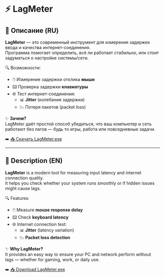 # ⚡ LagMeter

## 📖 Описание (RU)
**LagMeter** — это современный инструмент для измерения задержек ввода и качества интернет-соединения.  
Программа помогает определить, всё ли работает стабильно, или стоит задуматься о настройке системы/сети.  

🔍 Возможности:
- 🖱️ Измерение задержки отклика **мыши**  
- ⌨️ Проверка задержки **клавиатуры**  
- 🌐 Тест интернет-соединения:
  - 📊 **Jitter** (колебания задержки)  
  - 📉 Потеря пакетов (packet loss)  

✨ **Зачем?**  
LagMeter даёт простой способ убедиться, что ваш компьютер и сеть работают без лагов — будь то игры, работа или повседневные задачи.  

➡️ [📥 Скачать LagMeter.exe](https://github.com/kirumipat/LagMeter/releases/download/LagMeter/LagMeter.exe)

---

## 📖 Description (EN)
**LagMeter** is a modern tool for measuring input latency and internet connection quality.  
It helps you check whether your system runs smoothly or if hidden issues might cause lags.  

🔍 Features:
- 🖱️ Measure **mouse response delay**  
- ⌨️ Check **keyboard latency**  
- 🌐 Internet connection test:
  - 📊 **Jitter** (latency variation)  
  - 📉 **Packet loss detection**  

✨ **Why LagMeter?**  
It provides an easy way to ensure your PC and network perform without lags — whether for gaming, work, or daily use.  

➡️ [📥 Download LagMeter.exe](https://github.com/kirumipat/LagMeter/releases/download/LagMeter/LagMeter.exe)
